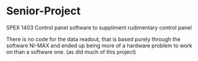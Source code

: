 # Senior-Project
SPEX 1403 Control panel software to suppliment rudimentary control panel

There is no code for the data readout, that is based purely through the software NI-MAX and ended up being more of a hardware problem to work on than a software one. (as did much of this project)

